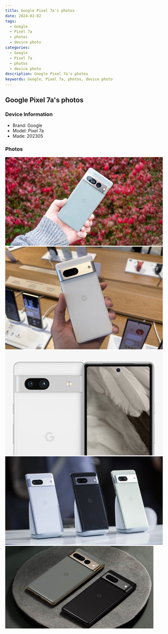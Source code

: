 ```yaml
---
title: Google Pixel 7a's photos
date: 2024-02-02
tags: 
  - Google
  - Pixel 7a
  - photos
  - device photo
categories: 
  - Google
  - Pixel 7a
  - photos
  - device photo
description: Google Pixel 7a's photos
keywords: Google, Pixel 7a, photos, device photo
---
```


## Google Pixel 7a's photos

### Device Information

- Brand: Google
- Model: Pixel 7a
- Made: 202305

### Photos

![/images/best-assets/devices/google/google-pixel-7a/1.jpg](/images/best-assets/devices/google/google-pixel-7a/1.jpg)
![/images/best-assets/devices/google/google-pixel-7a/2.jpg](/images/best-assets/devices/google/google-pixel-7a/2.jpg)
![/images/best-assets/devices/google/google-pixel-7a/3.jpg](/images/best-assets/devices/google/google-pixel-7a/3.jpg)
![/images/best-assets/devices/google/google-pixel-7a/4.jpg](/images/best-assets/devices/google/google-pixel-7a/4.jpg)
![/images/best-assets/devices/google/google-pixel-7a/5.jpg](/images/best-assets/devices/google/google-pixel-7a/5.jpg)
